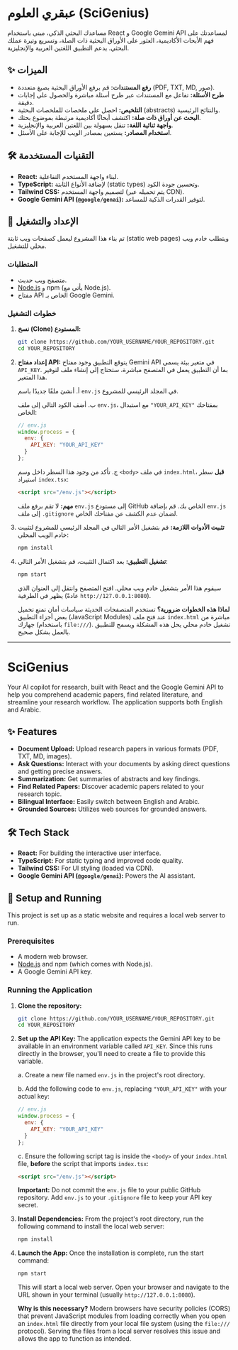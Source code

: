 # عبقري العلوم (SciGenius)

مساعدك البحثي الذكي، مبني باستخدام React و Google Gemini API لمساعدتك على فهم الأبحاث الأكاديمية، العثور على الأوراق البحثية ذات الصلة، وتسريع وتيرة عملك البحثي. يدعم التطبيق اللغتين العربية والإنجليزية.

## ✨ الميزات

-   **رفع المستندات:** قم برفع الأوراق البحثية بصيغ متعددة (PDF, TXT, MD, صور).
-   **طرح الأسئلة:** تفاعل مع المستندات عبر طرح أسئلة مباشرة والحصول على إجابات دقيقة.
-   **التلخيص:** احصل على ملخصات للملخصات البحثية (abstracts) والنتائج الرئيسية.
-   **البحث عن أوراق ذات صلة:** اكتشف أبحاثًا أكاديمية مرتبطة بموضوع بحثك.
-   **واجهة ثنائية اللغة:** تنقل بسهولة بين اللغتين العربية والإنجليزية.
-   **استخدام المصادر:** يستعين بمصادر الويب للإجابة على الأسئل.

## 🛠️ التقنيات المستخدمة

-   **React:** لبناء واجهة المستخدم التفاعلية.
-   **TypeScript:** لإضافة الأنواع الثابتة (static types) وتحسين جودة الكود.
-   **Tailwind CSS:** لتصميم واجهة المستخدم (يتم تحميله عبر CDN).
-   **Google Gemini API (`@google/genai`):** لتوفير القدرات الذكية للمساعد.

## 🚀 الإعداد والتشغيل

تم بناء هذا المشروع ليعمل كصفحات ويب ثابتة (static web pages) ويتطلب خادم ويب محلي للتشغيل.

### المتطلبات

-   متصفح ويب حديث.
-   [Node.js](https://nodejs.org/) و npm (يأتي مع Node.js).
-   مفتاح API الخاص بـ Google Gemini.

### خطوات التشغيل

1.  **نسخ (Clone) المستودع:**
    ```bash
    git clone https://github.com/YOUR_USERNAME/YOUR_REPOSITORY.git
    cd YOUR_REPOSITORY
    ```

2.  **إعداد مفتاح API:**
    يتوقع التطبيق وجود مفتاح Gemini API في متغير بيئة يسمى `API_KEY`. بما أن التطبيق يعمل في المتصفح مباشرة، ستحتاج إلى إنشاء ملف لتوفير هذا المتغير.

    أ. أنشئ ملفًا جديدًا باسم `env.js` في المجلد الرئيسي للمشروع.

    ب. أضف الكود التالي إلى ملف `env.js`، مع استبدال `"YOUR_API_KEY"` بمفتاحك الخاص:
    ```javascript
    // env.js
    window.process = {
      env: {
        API_KEY: "YOUR_API_KEY"
      }
    };
    ```

    ج. تأكد من وجود هذا السطر داخل وسم `<body>` في ملف `index.html`، **قبل** سطر استيراد `index.tsx`:
    ```html
    <script src="/env.js"></script>
    ```

    **مهم:** لا تقم برفع ملف `env.js` إلى مستودع GitHub الخاص بك. قم بإضافة `env.js` إلى ملف `.gitignore` لضمان عدم الكشف عن مفتاحك الخاص.

3.  **تثبيت الأدوات اللازمة:**
    قم بتشغيل الأمر التالي في المجلد الرئيسي للمشروع لتثبيت خادم الويب المحلي:
    ```bash
    npm install
    ```

4.  **تشغيل التطبيق:**
    بعد اكتمال التثبيت، قم بتشغيل الأمر التالي:
    ```bash
    npm start
    ```
    سيقوم هذا الأمر بتشغيل خادم ويب محلي. افتح المتصفح وانتقل إلى العنوان الذي يظهر في الطرفية (عادةً `http://127.0.0.1:8080`).

    **لماذا هذه الخطوات ضرورية؟**
    تستخدم المتصفحات الحديثة سياسات أمان تمنع تحميل بعض أجزاء التطبيق (JavaScript Modules) عند فتح ملف `index.html` مباشرة من جهازك (باستخدام `file:///`). تشغيل خادم محلي يحل هذه المشكلة ويسمح للتطبيق بالعمل بشكل صحيح.

---

# SciGenius

Your AI copilot for research, built with React and the Google Gemini API to help you comprehend academic papers, find related literature, and streamline your research workflow. The application supports both English and Arabic.

## ✨ Features

-   **Document Upload:** Upload research papers in various formats (PDF, TXT, MD, images).
-   **Ask Questions:** Interact with your documents by asking direct questions and getting precise answers.
-   **Summarization:** Get summaries of abstracts and key findings.
-   **Find Related Papers:** Discover academic papers related to your research topic.
-   **Bilingual Interface:** Easily switch between English and Arabic.
-   **Grounded Sources:** Utilizes web sources for grounded answers.

## 🛠️ Tech Stack

-   **React:** For building the interactive user interface.
-   **TypeScript:** For static typing and improved code quality.
-   **Tailwind CSS:** For UI styling (loaded via CDN).
-   **Google Gemini API (`@google/genai`):** Powers the AI assistant.

## 🚀 Setup and Running

This project is set up as a static website and requires a local web server to run.

### Prerequisites

-   A modern web browser.
-   [Node.js](https://nodejs.org/) and npm (which comes with Node.js).
-   A Google Gemini API key.

### Running the Application

1.  **Clone the repository:**
    ```bash
    git clone https://github.com/YOUR_USERNAME/YOUR_REPOSITORY.git
    cd YOUR_REPOSITORY
    ```

2.  **Set up the API Key:**
    The application expects the Gemini API key to be available in an environment variable called `API_KEY`. Since this runs directly in the browser, you'll need to create a file to provide this variable.

    a. Create a new file named `env.js` in the project's root directory.

    b. Add the following code to `env.js`, replacing `"YOUR_API_KEY"` with your actual key:
    ```javascript
    // env.js
    window.process = {
      env: {
        API_KEY: "YOUR_API_KEY"
      }
    };
    ```

    c. Ensure the following script tag is inside the `<body>` of your `index.html` file, **before** the script that imports `index.tsx`:
    ```html
    <script src="/env.js"></script>
    ```

    **Important:** Do not commit the `env.js` file to your public GitHub repository. Add `env.js` to your `.gitignore` file to keep your API key secret.

3.  **Install Dependencies:**
    From the project's root directory, run the following command to install the local web server:
    ```bash
    npm install
    ```

4.  **Launch the App:**
    Once the installation is complete, run the start command:
    ```bash
    npm start
    ```
    This will start a local web server. Open your browser and navigate to the URL shown in your terminal (usually `http://127.0.0.1:8080`).

    **Why is this necessary?**
    Modern browsers have security policies (CORS) that prevent JavaScript modules from loading correctly when you open an `index.html` file directly from your local file system (using the `file:///` protocol). Serving the files from a local server resolves this issue and allows the app to function as intended.